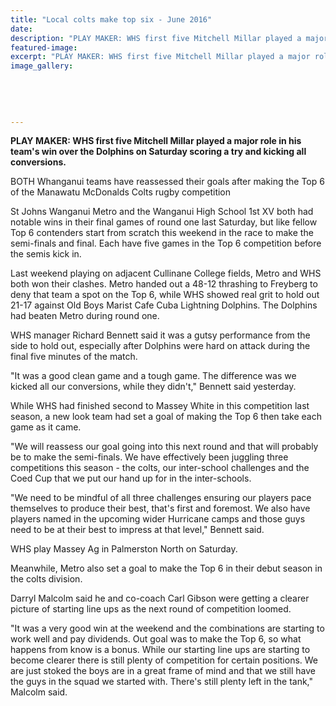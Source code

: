 ```yaml
---
title: "Local colts make top six - June 2016"
date: 
description: "PLAY MAKER: WHS first five Mitchell Millar played a major role in his team's win over the Dolphins on Saturday scoring a try and kicking all conversions, Wanganui Chronicle article on 29/6/16..."
featured-image: 
excerpt: "PLAY MAKER: WHS first five Mitchell Millar played a major role in his team's win over the Dolphins on Saturday scoring a try and kicking all conversions."
image_gallery:
	
	
	
	
	
---
```


<p><strong>PLAY MAKER: WHS first five Mitchell Millar played a major role in his team's win over the Dolphins on Saturday scoring a try and kicking all conversions.</strong></p>
<p>BOTH Whanganui teams have reassessed their goals after making the Top 6 of the Manawatu McDonalds Colts rugby competition</p>
<p>St Johns Wanganui Metro and the Wanganui High School 1st XV both had notable wins in their final games of round one last Saturday, but like fellow Top 6 contenders start from scratch this weekend in the race to make the semi-finals and final. Each have five games in the Top 6 competition before the semis kick in.</p>
<p>Last weekend playing on adjacent Cullinane College fields, Metro and WHS both won their clashes. Metro handed out a 48-12 thrashing to Freyberg to deny that team a spot on the Top 6, while WHS showed real grit to hold out 21-17 against Old Boys Marist Cafe Cuba Lightning Dolphins. The Dolphins had beaten Metro during round one.</p>
<p>WHS manager Richard Bennett said it was a gutsy performance from the side to hold out, especially after Dolphins were hard on attack during the final five minutes of the match.</p>
<p>"It was a good clean game and a tough game. The difference was we kicked all our conversions, while they didn't," Bennett said yesterday.</p>
<p>While WHS had finished second to Massey White in this competition last season, a new look team had set a goal of making the Top 6 then take each game as it came.</p>
<p>"We will reassess our goal going into this next round and that will probably be to make the semi-finals. We have effectively been juggling three competitions this season - the colts, our inter-school challenges and the Coed Cup that we put our hand up for in the inter-schools.</p>
<p>"We need to be mindful of all three challenges ensuring our players pace themselves to produce their best, that's first and foremost. We also have players named in the upcoming wider Hurricane camps and those guys need to be at their best to impress at that level," Bennett said.</p>
<p>WHS play Massey Ag in Palmerston North on Saturday.</p>
<p>Meanwhile, Metro also set a goal to make the Top 6 in their debut season in the colts division.</p>
<p>Darryl Malcolm said he and co-coach Carl Gibson were getting a clearer picture of starting line ups as the next round of competition loomed.</p>
<p>"It was a very good win at the weekend and the combinations are starting to work well and pay dividends. Out goal was to make the Top 6, so what happens from know is a bonus. While our starting line ups are starting to become clearer there is still plenty of competition for certain positions. We are just stoked the boys are in a great frame of mind and that we still have the guys in the squad we started with. There's still plenty left in the tank," Malcolm said.</p>

